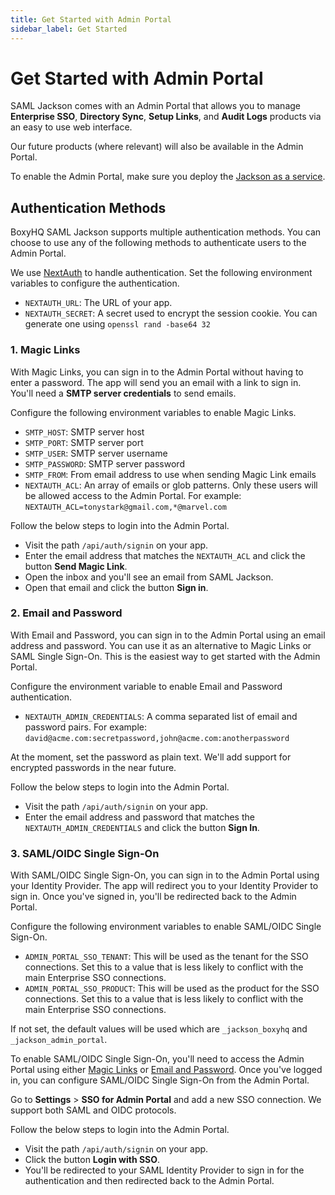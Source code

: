 ```yaml
---
title: Get Started with Admin Portal
sidebar_label: Get Started
---
```


# Get Started with Admin Portal

SAML Jackson comes with an Admin Portal that allows you to manage **Enterprise SSO**, **Directory Sync**, **Setup Links**, and **Audit Logs** products via an easy to use web interface.

Our future products (where relevant) will also be available in the Admin Portal.

To enable the Admin Portal, make sure you deploy the [Jackson as a service](../jackson/deploy/service).

## Authentication Methods

BoxyHQ SAML Jackson supports multiple authentication methods. You can choose to use any of the following methods to authenticate users to the Admin Portal.

We use [NextAuth](https://next-auth.js.org) to handle authentication. Set the following environment variables to configure the authentication.

- `NEXTAUTH_URL`: The URL of your app.
- `NEXTAUTH_SECRET`: A secret used to encrypt the session cookie. You can generate one using `openssl rand -base64 32`

### 1. Magic Links

With Magic Links, you can sign in to the Admin Portal without having to enter a password. The app will send you an email with a link to sign in. You'll need a **SMTP server credentials** to send emails.

Configure the following environment variables to enable Magic Links.

- `SMTP_HOST`: SMTP server host
- `SMTP_PORT`: SMTP server port
- `SMTP_USER`: SMTP server username
- `SMTP_PASSWORD`: SMTP server password
- `SMTP_FROM`: From email address to use when sending Magic Link emails
- `NEXTAUTH_ACL`: An array of emails or glob patterns. Only these users will be allowed access to the Admin Portal. For example: `NEXTAUTH_ACL=tonystark@gmail.com,*@marvel.com`

Follow the below steps to login into the Admin Portal.

- Visit the path `/api/auth/signin` on your app.
- Enter the email address that matches the `NEXTAUTH_ACL` and click the button **Send Magic Link**.
- Open the inbox and you'll see an email from SAML Jackson.
- Open that email and click the button **Sign in**.

### 2. Email and Password

With Email and Password, you can sign in to the Admin Portal using an email address and password. You can use it as an alternative to Magic Links or SAML Single Sign-On. This is the easiest way to get started with the Admin Portal.

Configure the environment variable to enable Email and Password authentication.

- `NEXTAUTH_ADMIN_CREDENTIALS`: A comma separated list of email and password pairs. For example: `david@acme.com:secretpassword,john@acme.com:anotherpassword`

At the moment, set the password as plain text. We'll add support for encrypted passwords in the near future.

Follow the below steps to login into the Admin Portal.

- Visit the path `/api/auth/signin` on your app.
- Enter the email address and password that matches the `NEXTAUTH_ADMIN_CREDENTIALS` and click the button **Sign In**.

### 3. SAML/OIDC Single Sign-On

With SAML/OIDC Single Sign-On, you can sign in to the Admin Portal using your Identity Provider. The app will redirect you to your Identity Provider to sign in. Once you've signed in, you'll be redirected back to the Admin Portal.

Configure the following environment variables to enable SAML/OIDC Single Sign-On.

- `ADMIN_PORTAL_SSO_TENANT`: This will be used as the tenant for the SSO connections. Set this to a value that is less likely to conflict with the main Enterprise SSO connections.
- `ADMIN_PORTAL_SSO_PRODUCT`: This will be used as the product for the SSO connections. Set this to a value that is less likely to conflict with the main Enterprise SSO connections.

If not set, the default values will be used which are `_jackson_boxyhq` and `_jackson_admin_portal`.

To enable SAML/OIDC Single Sign-On, you'll need to access the Admin Portal using either [Magic Links](#1-magic-links) or [Email and Password](#2-email-and-password). Once you've logged in, you can configure SAML/OIDC Single Sign-On from the Admin Portal.

Go to **Settings** > **SSO for Admin Portal** and add a new SSO connection. We support both SAML and OIDC protocols.

Follow the below steps to login into the Admin Portal.

- Visit the path `/api/auth/signin` on your app.
- Click the button **Login with SSO**.
- You'll be redirected to your SAML Identity Provider to sign in for the authentication and then redirected back to the Admin Portal.
